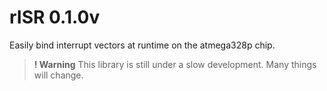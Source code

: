 # rISR 0.1.0v
 Easily bind interrupt vectors at runtime on the atmega328p chip.
> **! Warning** This library is still under a slow development. Many things will change.
